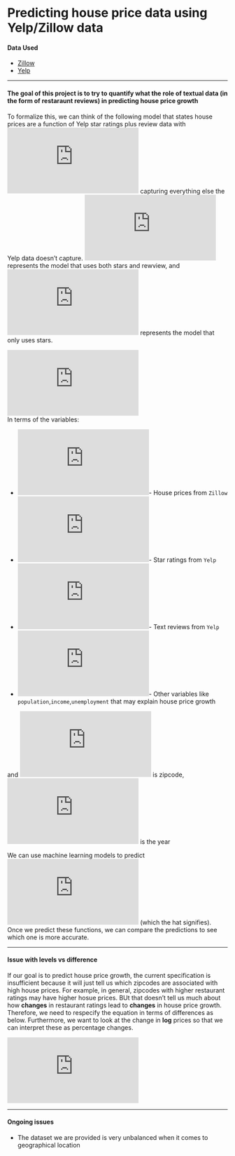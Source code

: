 Predicting house price data using Yelp/Zillow data
================

#### Data Used

  - [Zillow](https://www.zillow.com/research/data/)
  - [Yelp](https://www.yelp.com/dataset)

-----

#### The goal of this project is to try to quantify what the role of textual data (in the form of restaraunt reviews) in predicting house price growth

To formalize this, we can think of the following model that states house
prices are a function of Yelp star ratings plus review data with
![\\epsilon\_{zy}](https://latex.codecogs.com/png.latex?%5Cepsilon_%7Bzy%7D
"\\epsilon_{zy}") capturing everything else the Yelp data doesn’t
capture. ![f()](https://latex.codecogs.com/png.latex?f%28%29 "f()")
represents the model that uses both stars and rewview, and
![g()](https://latex.codecogs.com/png.latex?g%28%29 "g()") represents
the model that only uses stars.

  
![&#10;\\begin{aligned}&#10;
P\_{zy}&=f(Star\_{zy},Review\_{zy},Other\_{zy}) + \\epsilon\_{zy}
\\\\&#10; P\_{zy}&=g(Star\_{zy},Other\_{zy}) +
\\epsilon\_{zy}&#10;\\end{aligned}&#10;](https://latex.codecogs.com/png.latex?%0A%5Cbegin%7Baligned%7D%0A%20%20%20%20P_%7Bzy%7D%26%3Df%28Star_%7Bzy%7D%2CReview_%7Bzy%7D%2COther_%7Bzy%7D%29%20%2B%20%5Cepsilon_%7Bzy%7D%20%5C%5C%0A%20%20%20%20P_%7Bzy%7D%26%3Dg%28Star_%7Bzy%7D%2COther_%7Bzy%7D%29%20%2B%20%5Cepsilon_%7Bzy%7D%0A%5Cend%7Baligned%7D%0A
"
\\begin{aligned}
    P_{zy}&=f(Star_{zy},Review_{zy},Other_{zy}) + \\epsilon_{zy} \\\\
    P_{zy}&=g(Star_{zy},Other_{zy}) + \\epsilon_{zy}
\\end{aligned}
")  
In terms of the variables:

  - ![P\_{zy}](https://latex.codecogs.com/png.latex?P_%7Bzy%7D
    "P_{zy}")- House prices from `Zillow`
  - ![Star\_{zy}](https://latex.codecogs.com/png.latex?Star_%7Bzy%7D
    "Star_{zy}")- Star ratings from `Yelp`
  - ![Review\_{zy}](https://latex.codecogs.com/png.latex?Review_%7Bzy%7D
    "Review_{zy}")- Text reviews from `Yelp`
  - ![Other\_{zy}](https://latex.codecogs.com/png.latex?Other_%7Bzy%7D
    "Other_{zy}")- Other variables like
    `population`,`income`,`unemployment` that may explain house price
    growth

and ![z](https://latex.codecogs.com/png.latex?z "z") is zipcode,
![y](https://latex.codecogs.com/png.latex?y "y") is the year

We can use machine learning models to predict ![\\hat{f}() \\ and \\
\\hat{g}()](https://latex.codecogs.com/png.latex?%5Chat%7Bf%7D%28%29%20%5C%20and%20%5C%20%5Chat%7Bg%7D%28%29
"\\hat{f}() \\ and \\ \\hat{g}()") (which the hat signifies). Once we
predict these functions, we can compare the predictions to see which one
is more accurate.

-----

#### Issue with levels vs difference

If our goal is to predict house price growth, the current specification
is insufficient because it will just tell us which zipcodes are
associated with high house prices. For example, in general, zipcodes
with higher restaurant ratings may have higher hosue prices. BUt that
doesn’t tell us much about how **changes** in restaurant ratings lead to
**changes** in house price growth. Therefore, we need to respecify the
equation in terms of differences as below. Furthermore, we want to look
at the change in **log** prices so that we can interpret these as
percentage changes.

  
![&#10;\\begin{aligned}&#10; \\Delta log(P\_{zy})&=f(\\Delta
Star\_{zy},\\Delta Review\_{zy},\\Delta Other\_{zy}) + \\epsilon\_{zy}
\\\\&#10; \\Delta log(P\_{zy})&=g(\\Delta Star\_{zy},\\Delta
Other\_{zy}) +
\\epsilon\_{zy}&#10;\\end{aligned}&#10;](https://latex.codecogs.com/png.latex?%0A%5Cbegin%7Baligned%7D%0A%20%20%20%20%5CDelta%20log%28P_%7Bzy%7D%29%26%3Df%28%5CDelta%20Star_%7Bzy%7D%2C%5CDelta%20Review_%7Bzy%7D%2C%5CDelta%20Other_%7Bzy%7D%29%20%2B%20%5Cepsilon_%7Bzy%7D%20%5C%5C%0A%20%20%20%20%5CDelta%20log%28P_%7Bzy%7D%29%26%3Dg%28%5CDelta%20Star_%7Bzy%7D%2C%5CDelta%20Other_%7Bzy%7D%29%20%2B%20%5Cepsilon_%7Bzy%7D%0A%5Cend%7Baligned%7D%0A
"
\\begin{aligned}
    \\Delta log(P_{zy})&=f(\\Delta Star_{zy},\\Delta Review_{zy},\\Delta Other_{zy}) + \\epsilon_{zy} \\\\
    \\Delta log(P_{zy})&=g(\\Delta Star_{zy},\\Delta Other_{zy}) + \\epsilon_{zy}
\\end{aligned}
")  

-----

#### Ongoing issues

  - The dataset we are provided is very unbalanced when it comes to
    geographical location
